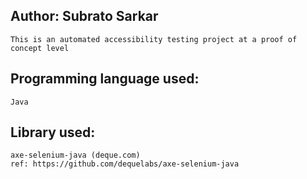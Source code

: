 Author: Subrato Sarkar
------------------------------
```
This is an automated accessibility testing project at a proof of concept level

```

Programming language used:
------------------------------
```
Java

```

Library used:
------------------------------
```
axe-selenium-java (deque.com)
ref: https://github.com/dequelabs/axe-selenium-java

```
